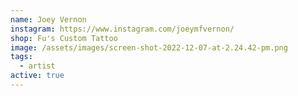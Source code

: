 ```yaml
---
name: Joey Vernon
instagram: https://www.instagram.com/joeymfvernon/
shop: Fu's Custom Tattoo
image: /assets/images/screen-shot-2022-12-07-at-2.24.42-pm.png
tags:
  - artist
active: true
---
```

